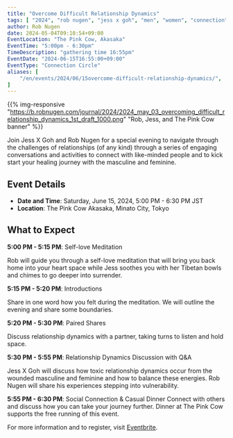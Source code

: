 ```yaml
---
title: "Overcome Difficult Relationship Dynamics"
tags: [ "2024", "rob nugen", "jess x goh", "men", "women", "connection", "circle" ]
author: Rob Nugen
date: 2024-05-04T09:10:54+09:00
EventLocation: "The Pink Cow, Akasaka"
EventTime: "5:00pm - 6:30pm"
TimeDescription: "gathering time 16:55pm"
EventDate: "2024-06-15T16:55:00+09:00"
EventType: "Connection Circle"
aliases: [
    "/en/events/2024/06/15overcome-difficult-relationship-dynamics/",
]
---
```


{{% img-responsive "https://b.robnugen.com/journal/2024/2024_may_03_overcoming_difficult_relationship_dynamics_1st_draft_1000.png" "Rob, Jess, and The Pink Cow banner" %}}

Join Jess X Goh and Rob Nugen for a special evening to navigate through
the challenges of relationships (of any kind) through a series of engaging
conversations and activities to connect with like-minded people and to
kick start your healing journey with the masculine and feminine.

## Event Details

- **Date and Time**: Saturday, June 15, 2024, 5:00 PM - 6:30 PM JST
- **Location**: The Pink Cow Akasaka, Minato City, Tokyo

## What to Expect

**5:00 PM - 5:15 PM**: Self-love Meditation

Rob will guide you through a self-love meditation that will bring you back
home into your heart space while Jess soothes you with her Tibetan bowls
and chimes to go deeper into surrender.

**5:15 PM - 5:20 PM**: Introductions

Share in one word how you felt during the meditation. We will outline the
evening and share some boundaries.

**5:20 PM - 5:30 PM**: Paired Shares

Discuss relationship dynamics with a partner, taking turns to listen and hold space.

**5:30 PM - 5:55 PM**: Relationship Dynamics Discussion with Q&A

Jess X Goh will discuss how toxic relationship dynamics occur from the
wounded masculine and feminine and how to balance these energies.
Rob Nugen will share his experiences stepping into vulnerability.

**5:55 PM - 6:30 PM**: Social Connection & Casual Dinner
Connect with others and discuss how you can take your journey further.
Dinner at The Pink Cow supports the free running of this event.

For more information and to register, visit [Eventbrite](https://www.eventbrite.com.au/e/overcome-difficult-relationship-dynamics-tickets-897042607587).
